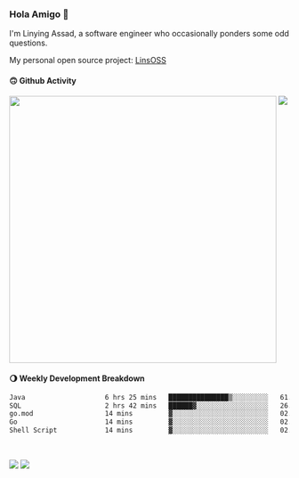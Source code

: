 ### Hola Amigo 🤣   

I'm Linying Assad, a software engineer who occasionally ponders some odd questions.  

My personal open source project: [LinsOSS](https://github.com/linsoss)
 
#### 🙃 Github Activity 
<div>
  <img src="https://github-readme-stats.vercel.app/api?username=al-assad&show_icons=true" align="top" style="display: inline-block;" width="480"/>
  <img src="https://github-readme-stats.vercel.app/api/top-langs/?username=al-assad&hide=css,html&langs_count=8&layout=compact" align="top" style="display: inline-block;"/>
</div>

#### 🌖 Weekly Development Breakdown
<!--START_SECTION:waka-->

```txt
Java                    6 hrs 25 mins   ███████████████▒░░░░░░░░░   61.78 %
SQL                     2 hrs 42 mins   ██████▓░░░░░░░░░░░░░░░░░░   26.07 %
go.mod                  14 mins         ▓░░░░░░░░░░░░░░░░░░░░░░░░   02.38 %
Go                      14 mins         ▓░░░░░░░░░░░░░░░░░░░░░░░░   02.36 %
Shell Script            14 mins         ▓░░░░░░░░░░░░░░░░░░░░░░░░   02.32 %
```

<!--END_SECTION:waka-->

<br>

<a href="https://twitter.com/assad_lin"><img src="https://img.shields.io/badge/Twitter-@assad__lin-blue?style=flat&logo=twitter" /></a>
<a href="https://al-assad.github.io"><img src="https://img.shields.io/badge/Blogs-Linying_Assad's_Blog-yellow?style=flat&logo=github" /></a>

